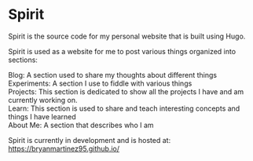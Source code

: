 Spirit
=========

Spirit is the source code for my personal website that is built using Hugo.

Spirit is used as a website for me to post various things organized into sections:

Blog: A section used to share my thoughts about different things <br/>
Experiments: A section I use to fiddle with various things<br/>
Projects: This section is dedicated to show all the projects I have and am currently working on.<br/>
Learn: This section is used to share and teach interesting concepts and things I have learned<br/>
About Me: A section that describes who I am

Spirit is currently in development and is hosted at:
https://bryanmartinez95.github.io/